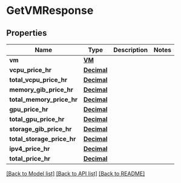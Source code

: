 # GetVMResponse

## Properties
Name | Type | Description | Notes
------------ | ------------- | ------------- | -------------
**vm** | [**VM**](VM.md) |  | 
**vcpu_price_hr** | [**Decimal**](Decimal.md) |  | 
**total_vcpu_price_hr** | [**Decimal**](Decimal.md) |  | 
**memory_gib_price_hr** | [**Decimal**](Decimal.md) |  | 
**total_memory_price_hr** | [**Decimal**](Decimal.md) |  | 
**gpu_price_hr** | [**Decimal**](Decimal.md) |  | 
**total_gpu_price_hr** | [**Decimal**](Decimal.md) |  | 
**storage_gib_price_hr** | [**Decimal**](Decimal.md) |  | 
**total_storage_price_hr** | [**Decimal**](Decimal.md) |  | 
**ipv4_price_hr** | [**Decimal**](Decimal.md) |  | 
**total_price_hr** | [**Decimal**](Decimal.md) |  | 

[[Back to Model list]](../README.md#documentation-for-models) [[Back to API list]](../README.md#documentation-for-api-endpoints) [[Back to README]](../README.md)


